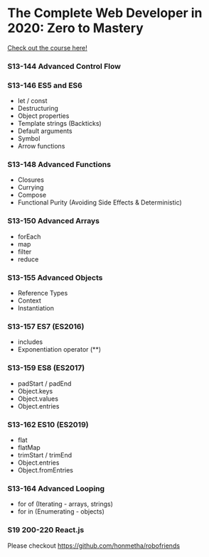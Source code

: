 # The Complete Web Developer in 2020: Zero to Mastery
[Check out the course here!](https://www.udemy.com/course/the-complete-web-developer-zero-to-mastery/)

### S13-144 Advanced Control Flow

### S13-146 ES5 and ES6
- let / const
- Destructuring
- Object properties
- Template strings (Backticks)
- Default arguments
- Symbol
- Arrow functions

### S13-148 Advanced Functions
- Closures
- Currying
- Compose
- Functional Purity (Avoiding Side Effects & Deterministic)

### S13-150 Advanced Arrays
- forEach
- map
- filter
- reduce

### S13-155 Advanced Objects
- Reference Types
- Context
- Instantiation

### S13-157 ES7 (ES2016)
- includes
- Exponentiation operator (**)

### S13-159 ES8 (ES2017)
- padStart / padEnd
- Object.keys
- Object.values
- Object.entries

### S13-162 ES10 (ES2019)
- flat
- flatMap
- trimStart / trimEnd
- Object.entries
- Object.fromEntries

### S13-164 Advanced Looping
- for of (Iterating - arrays, strings)
- for in (Enumerating - objects)

### S19 200-220 React.js
Please checkout https://github.com/honmetha/robofriends
